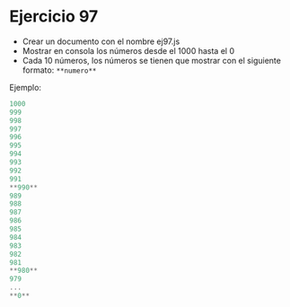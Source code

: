 # Ejercicio 97

* Crear un documento con el nombre ej97.js
* Mostrar en consola los números desde el 1000 hasta el 0
* Cada 10 números, los números se tienen que mostrar con el siguiente formato: `**numero**`

Ejemplo:

```js
1000
999
998
997
996
995
994
993
992
991
**990**
989
988
987
986
985
984
983
982
981
**980**
979
...
**0**
```